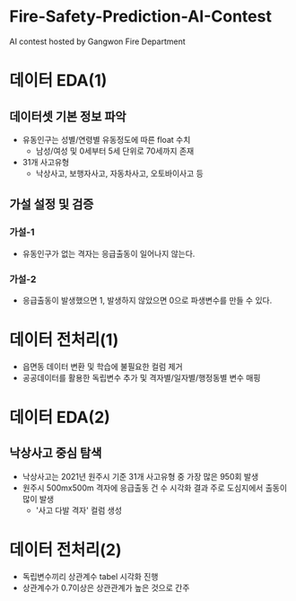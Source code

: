 # Fire-Safety-Prediction-AI-Contest
AI contest hosted by Gangwon Fire Department


# 데이터 EDA(1)
## 데이터셋 기본 정보 파악
- 유동인구는 성별/연령별 유동정도에 따른 float 수치
  - 남성/여성 및 0세부터 5세 단위로 70세까지 존재
- 31개 사고유형
  - 낙상사고, 보행자사고, 자동차사고, 오토바이사고 등


## 가설 설정 및 검증
### 가설-1
- 유동인구가 없는 격자는 응급출동이 일어나지 않는다.
### 가설-2
- 응급출동이 발생했으면 1, 발생하지 않았으면 0으로 파생변수를 만들 수 있다.


# 데이터 전처리(1)
- 읍면동 데이터 변환 및 학습에 불필요한 컬럼 제거
- 공공데이터를 활용한 독립변수 추가 및 격자별/일자별/행정동별 변수 매핑


# 데이터 EDA(2)
## 낙상사고 중심 탐색
- 낙상사고는 2021년 원주시 기준 31개 사고유형 중 가장 많은 950회 발생
- 원주시 500mx500m 격자에 응급출동 건 수 시각화 결과 주로 도심지에서 출동이 많이 발생
  - '사고 다발 격자' 컬럼 생성


# 데이터 전처리(2)
- 독립변수끼리 상관계수 tabel 시각화 진행
- 상관계수가 0.7이상은 상관관계가 높은 것으로 간주
